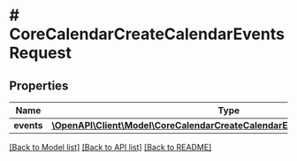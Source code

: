 # # CoreCalendarCreateCalendarEventsRequest

## Properties

Name | Type | Description | Notes
------------ | ------------- | ------------- | -------------
**events** | [**\OpenAPI\Client\Model\CoreCalendarCreateCalendarEventsRequestEventsInner[]**](CoreCalendarCreateCalendarEventsRequestEventsInner.md) |  |

[[Back to Model list]](../../README.md#models) [[Back to API list]](../../README.md#endpoints) [[Back to README]](../../README.md)
